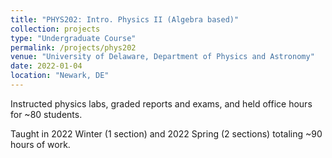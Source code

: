 ```yaml
---
title: "PHYS202: Intro. Physics II (Algebra based)"
collection: projects
type: "Undergraduate Course"
permalink: /projects/phys202
venue: "University of Delaware, Department of Physics and Astronomy"
date: 2022-01-04
location: "Newark, DE"
---
```


Instructed physics labs, graded reports and exams, and held office hours for ~80 students.

Taught in 2022 Winter (1 section) and 2022 Spring (2 sections) totaling ~90 hours of work. 
